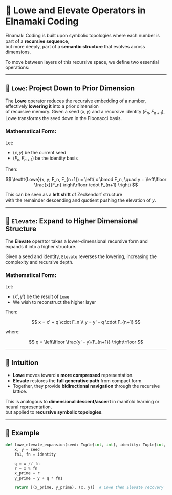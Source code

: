 # 🔁 Lowe and Elevate Operators in Elnamaki Coding

Elnamaki Coding is built upon symbolic topologies where each number is part of a **recursive sequence**,  
but more deeply, part of a **semantic structure** that evolves across dimensions.

To move between layers of this recursive space, we define two essential operations:

---

## 🔽 `Lowe`: Project Down to Prior Dimension

The **Lowe** operator reduces the recursive embedding of a number, effectively **lowering it** into a prior dimension  
of recursive memory. Given a seed $(x, y)$ and a recursive identity $(F_{n}, F_{n+1})$,  
Lowe transforms the seed down in the Fibonacci basis.

### **Mathematical Form:**

Let:
- $(x, y)$ be the current seed
- $(F_n, F_{n+1})$ be the identity basis

Then:

$$
\texttt{Lowe}(x, y; F_n, F_{n+1}) =
\left( x \bmod F_n, \quad y + \left\lfloor \frac{x}{F_n} \right\rfloor \cdot F_{n+1} \right)
$$

This can be seen as a **left shift** of Zeckendorf structure  
with the remainder descending and quotient pushing the elevation of $y$.

---

## 🔼 `Elevate`: Expand to Higher Dimensional Structure

The **Elevate** operator takes a lower-dimensional recursive form and expands it into a higher structure.

Given a seed and identity, `Elevate` reverses the lowering, increasing the complexity and recursive depth.

### **Mathematical Form:**

Let:
- $(x', y')$ be the result of `Lowe`
- We wish to reconstruct the higher layer

Then:

$$
x = x' + q \cdot F_n \\
y = y' - q \cdot F_{n+1}
$$

where:

$$
q = \left\lfloor \frac{y' - y}{F_{n+1}} \right\rfloor
$$

---

## 🧠 Intuition

- **Lowe** moves toward a **more compressed** representation.
- **Elevate** restores the **full generative path** from compact form.
- Together, they provide **bidirectional navigation** through the recursive lattice.

This is analogous to **dimensional descent/ascent** in manifold learning or neural representation,  
but applied to **recursive symbolic topologies**.

---

## 🧪 Example

```python
def lowe_elevate_expansion(seed: Tuple[int, int], identity: Tuple[int, int]) -> List[Tuple[int, int]]:
    x, y = seed
    fn1, fn = identity

    q = x // fn
    r = x % fn
    x_prime = r
    y_prime = y + q * fn1

    return [(x_prime, y_prime), (x, y)]  # Lowe then Elevate recovery
